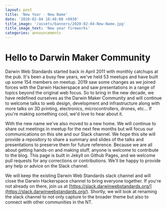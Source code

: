 ```yaml
---
layout: post
title: 'New Year - New Name'
date: '2020-02-04 10:48:00 +0930'
title_image: '/assets/banners/2020-02-04-New-Name.jpg'
title_image_text: 'New year fireworks'
categories: announcements
---
```


# Hello to Darwin Maker Community
Darwin Web Standards started back in April 2011 with monthly catchups at the pub. It's been a busy few years, we've held 53 meetups and have built up some 154 members on meetup. 2019 saw some changes as we joined forces with the Darwin Hackerspace and saw presentations in a range of topics beyond the original web focus. So to bring in the new decade, we have redefined ourselves as the Darwin Maker Community and will continue to welcome talks to web design, development and infrastructure along with more talks on 3D printing, electronics, microcontrollers, drones, etc... If you're making something cool, we'd love to hear about it.

With the new name we've also moved to a new home. We will continue to share out meetings in meetup for the next few months but will focus our communications on this site and our Slack channel. We hope this site will provide a repository to share a summary and slides of the talks and presentations to preserve them for future reference. Because we are all about getting hands-on and making stuff, anyone is welcome to contribute to the blog. This page is built in Jekyll on Github Pages, and we welcome pull requests for any corrections or contributions. We'll be happy to provide any help or advice on the Slack channel.

We will keep the existing Darwin Web Standards slack channel and will close the Darwin Hackerspace channel to bring everyone together. If you're not already on there, join us at [https://slack.darwinwebstandards.org/](https://slack.darwinwebstandards.org/). Shortly, we will look at renaming the slack channel to not only capture to the broader theme but also to connect with other communities in the NT.
